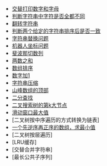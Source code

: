 
- [交替打印数字和字母](./q1/README.md)
- [判断字符串中字符是否全都不同](./q2/README.md)
- [翻转字符串](./q3/README.md)
- [判断两个给定的字符串排序后是否一致](./q4/README.md)
- [字符串替换问题](./q5/README.md)
- [机器人坐标问题](./q6/README.md)
- [斐波那切数列](./fibonacci/main.go)
- [两数之和](twoSum/main.go)
- [数组排序](sortArray/README.md)
- [数字加1](twoSum/main.go)
- [字符串压缩](stringCompress/main.go)
- [山峰数组的顶部](mountainArrayTop/main.go)
- [二分查找](search/main.go)
- [二叉搜索树的第k大节点](treeKth/main.go)
- [滑动窗口最大值](maxSlidingWindow/main.go)
- [二叉树按中序遍历的方式转换为链表]
- [一个先逆序再正序的数组，求最小值](mountainArrayBottom/main.go)
- [二叉树按层遍历]
- [LRU缓存]
- [交替合并字符串]
- [最长公共子序列]